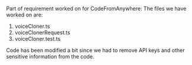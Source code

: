 Part of requirement worked on for CodeFromAnywhere:
The files we have worked on are:
1. voiceCloner.ts
2. voiceClonerRequest.ts
3. voiceCloner.test.ts

Code has been modified a bit since we had to remove API keys and other sensitive information from the code.